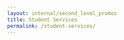 ```yaml
---
layout: internal/second_level_promos
title: Student Services
permalink: /student-services/
---
```


<!--- This child document initializes the page in Jekyll. -->